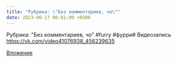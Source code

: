 ```yaml
---
title: "Рубрика: \"Без комментариев, чо\""
date: 2023-06-17 06:01:00 +0300
---
```


Рубрика: "Без комментариев, чо"
#furry #фурри#
Видеозапись
https://vk.com/video41076938_456239635

[Вложение](https://vk.com/video41076938_456239635)
